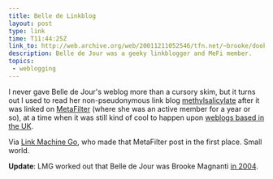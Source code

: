 ```yaml
---
title: Belle de Linkblog
layout: post
type: link
time: T11:44:25Z
link_to: http://web.archive.org/web/20011211052546/tfn.net/~brooke/dook.htm
description: Belle de Jour was a geeky linkblogger and MeFi member.
topics:
 - weblogging
---
```

I never gave Belle de Jour's weblog more than a cursory skim, but it turns out I used to read her non-pseudonymous link blog [methylsalicylate][1] after it was linked on [MetaFilter][2] (where she was an active member for a year or so), at a time when it was still kind of cool to happen upon [weblogs based in the UK][5].

Via [Link Machine Go][3], who made that MetaFilter post in the first place. Small world.

**Update**: LMG worked out that Belle de Jour was Brooke Magnanti [in 2004][4].

[1]:http://web.archive.org/web/20011211052546/tfn.net/~brooke/dook.htm
[2]:http://www.metafilter.com/9980/
[3]:http://www.timemachinego.com/linkmachinego/2009/11/16/belle-de-jour-was-a-link-blogger/
[4]:http://www.timemachinego.com/linkmachinego/2009/11/16/me-and-belle-de-jour-could-it-be-brooke/
[5]:http://www.timemachinego.com/ukblogs/ "My old weblog Submit Response is in amongst these"